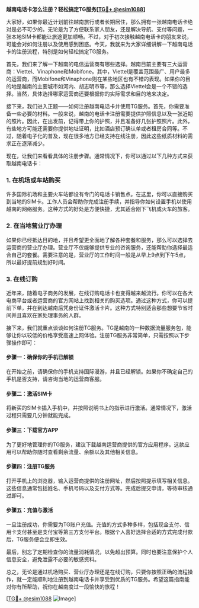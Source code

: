 **越南电话卡怎么注册？轻松搞定TG服务[[TG💪+ @esim1088](https://t.me/s/esim1088)]**

大家好，如果你最近计划前往越南旅行或者长期居住，那么拥有一张越南电话卡绝对是必不可少的。无论是为了方便联系家人朋友，还是解决导航、支付等问题，一张本地SIM卡都能让旅途更加顺畅。不过，对于初次接触越南电话卡的朋友来说，可能会对如何注册以及使用感到困惑。今天，我就来为大家详细讲解一下越南电话卡的注册流程，特别是如何轻松搞定TG服务。

首先，我们来了解一下越南的电信运营商有哪些选择。越南目前主要有三大运营商：Viettel、Vinaphone和Mobifone。其中，Viettel是覆盖范围最广、用户最多的运营商，而Mobifone和Vinaphone则在某些地区也有不错的表现。如果你的目的地是越南的主要城市如河内、胡志明市等，那么选择Viettel会是一个不错的选择。当然，具体选择哪家运营商还要根据你的实际需求和目的地来决定。

接下来，我们进入正题——如何注册越南电话卡并使用TG服务。首先，你需要准备一些必要的材料。一般来说，越南的电话卡注册需要提供护照信息以及一张近期的照片。因此，在出发前，记得带上你的护照，并且准备好几张护照照片。此外，有些地方可能还需要你提供地址证明，比如酒店预订确认单或者租房合同等。不过，随着电子化的普及，现在很多地方已经支持在线注册，因此这些纸质材料的需求正在逐渐减少。

现在，让我们来看看具体的注册步骤。通常情况下，你可以通过以下几种方式来获取越南电话卡：

### 1. 在机场或车站购买

许多国际机场和主要火车站都设有专门的电话卡销售点。在这里，你可以直接购买到当地的SIM卡。工作人员会帮助你完成注册手续，并指导你如何设置手机以使用越南的网络服务。这种方式的好处是方便快捷，尤其适合刚下飞机或火车的旅客。

### 2. 在当地营业厅办理

如果你已经抵达目的地，并且希望更全面地了解各种套餐和服务，那么可以选择去运营商的营业厅办理。营业厅不仅能够提供专业的咨询服务，还能帮助你选择最适合自己的套餐。需要注意的是，营业厅的工作时间一般是从早上9点到下午5点，所以最好提前规划好时间。

### 3. 在线订购

近年来，随着电子商务的发展，在线订购电话卡也变得越来越流行。你可以在各大电商平台或者运营商的官方网站上找到相关的购买选项。通过这种方式，你可以提前下单，并在到达越南后凭身份证件激活卡片。这种方式特别适合那些想要节省时间并且喜欢在家处理事务的人群。

接下来，我们就重点谈谈如何注册TG服务。TG是越南的一种数据流量服务包，能够让你以较低的价格享受高速上网体验。注册TG服务非常简单，只需按照以下步骤操作即可：

#### 步骤一：确保你的手机已解锁

在开始之前，请确保你的手机支持国际漫游，并且已经解锁。如果你不确定自己的手机是否支持，请咨询当地的运营商客服。

#### 步骤二：激活SIM卡

将新买的SIM卡插入手机中，并按照说明书上的指示进行激活。通常情况下，激活过程只需要几分钟就能完成。

#### 步骤三：下载官方APP

为了更好地管理你的TG服务，建议下载越南运营商提供的官方应用程序。这款应用可以帮助你随时查看剩余流量、余额以及其他相关信息。

#### 步骤四：注册TG服务

打开手机上的浏览器，输入运营商提供的注册网址，然后按照提示填写相关信息。这些信息通常包括姓名、手机号码以及支付方式等。完成后提交申请，等待审核通过即可。

#### 步骤五：充值与激活

一旦注册成功，你需要为TG账户充值。充值的方式多种多样，包括现金支付、信用卡支付甚至是支付宝等第三方支付平台。根据个人喜好选择合适的方式完成付款后，TG服务便会立即生效。

最后，别忘了定期检查你的流量消耗情况，以免超出预算。同时也要注意保护个人信息安全，避免泄露不必要的敏感资料。

总之，无论是通过机场购买、营业厅办理还是在线订购，只要你按照正确的流程操作，就一定能顺利地注册到越南电话卡并享受到优质的TG服务。希望这篇指南能对你有所帮助，祝你在越南度过一段愉快的旅程！

[[TG💪+ @esim1088](https://t.me/s/esim1088) ![Image](https://i.postimg.cc/4NQfJmqS/Snipaste-2025-05-13-00-14-12.png)]